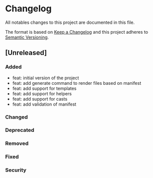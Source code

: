 # Changelog

All notables changes to this project are documented in this file.

The format is based on [Keep a Changelog](https://keepachangelog.com/en/1.0.0/) and this project adheres to [Semantic Versioning](https://semver.org/spec/v2.0.0.html).

## [Unreleased]

### Added

* feat: initial version of the project
* feat: add generate command to render files based on manifest
* feat: add support for templates
* feat: add support for helpers
* feat: add support for casts
* feat: add validation of manifest

### Changed

### Deprecated

### Removed

### Fixed

### Security
